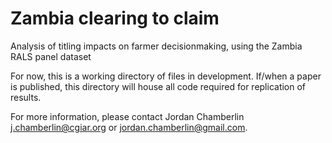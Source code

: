 # Zambia clearing to claim
Analysis of titling impacts on farmer decisionmaking, using the Zambia RALS panel dataset

For now, this is a working directory of files in development. If/when a paper is published, this directory will house all code required for replication of results. 

For more information, please contact Jordan Chamberlin [j.chamberlin@cgiar.org](mailto:j.chamberlin@cgiar.org) or [jordan.chamberlin@gmail.com](mailto:jordan.chamberlin@gmail.com).
